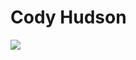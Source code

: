<!--
id: 87649469
link: http://tumblr.atmos.org/post/87649469/cody-hudson
slug: cody-hudson
date: Wed Mar 18 2009 12:48:31 GMT-0700 (PDT)
publish: 2009-03-018
tags: 
title: Cody Hudson
-->


Cody Hudson
===========

![](http://24.media.tumblr.com/ZyX8Upfynl7z0q0iMLODmmTbo1_500.jpg)

